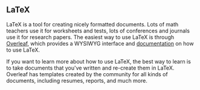 ## LaTeX

LaTeX is a tool for creating nicely formatted documents. Lots of math teachers use it for worksheets and tests, lots of conferences and journals use it for research papers. The easiest way to use LaTeX is through [Overleaf](https://www.overleaf.com/), which provides a WYSIWYG interface and [documentation](https://v2.overleaf.com/learn) on how to use LaTeX.

If you want to learn more about how to use LaTeX, the best way to learn is to take documents that you've written and re-create them in LaTeX. Overleaf has templates created by the community for all kinds of documents, including resumes, reports, and much more.
